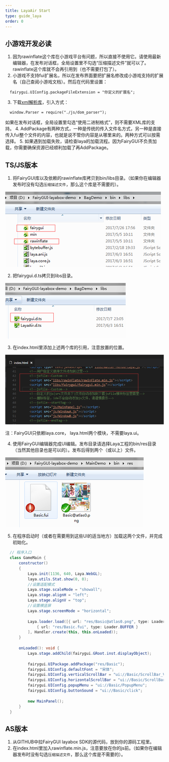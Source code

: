 ```yaml
---
title: LayaAir Start
type: guide_laya
order: 0
---
```


## 小游戏开发必读

1. 因为rawinflate这个库在小游戏平台有问题，所以直接不使用它。请使用最新编辑器，在发布对话框，全局设置里不勾选“压缩描述文件”就可以了。rawinflate这个库就不会再引用到（也不需要打包了）。
2. 小游戏不支持fui扩展名，所以在发布界面要把扩展名修改成小游戏支持的扩展名（自己查阅小游戏文档）。然后在代码里设置：
  ```
    fairygui.UIConfig.packageFileExtension = "你定义的扩展名";
  ```
3. 下载[xml解析库](http://fairygui.oss-cn-shenzhen.aliyuncs.com/js.rar)，引入方式：
  ```
    window.Parser = require("./js/dom_parser");
  ```
  如果在发布对话框，全局设置里勾选“使用二进制格式”，则不需要XML库的支持。
4. AddPackage有两种方式，一种是传统的传入文件名方式，另一种是直接传入fui整个文件的内容，也就是说不管你内容是从哪里来的。两种方式可以按需选择。
5. 如果遇到加载失败，请检查laya的加载流程。因为FairyGUI不负责加载，你需要确保资源已经顺利加载了再AddPackage。

## TS/JS版本

1. 将FairyGUI库以及依赖的rawinflate库拷贝到bin/libs目录。（如果你在编辑器发布时没有勾选`压缩描述文件`，那么这个库是不需要的）。

  ![](../../images/20170809155135.png)

2. 把fairygui.d.ts拷贝到libs目录。

  ![](../../images/20170809155742.png)

3. 在index.html里添加上述两个库的引用，注意放置的位置。

  ![](../../images/20170809160052.png)

  注：FairyGUI只依赖laya.core， laya.html两个模块，不需要laya.ui。

4. 使用FairyGUI编辑器完成UI编辑。发布目录请选择Laya工程的bin/res目录（当然其他目录也是可以的）。发布后得到两个（或以上）文件。

  ![](../../images/20170809160159.png)

5. 在程序启动时（或者在需要用到这些UI的适当地方）加载这两个文件，并完成初始化。

  ```csharp
    // 程序入口
    class GameMain {
        constructor()
        {
            Laya.init(1136, 640, Laya.WebGL);
            laya.utils.Stat.show(0, 0);
            //设置适配模式
            Laya.stage.scaleMode = "showall";
            Laya.stage.alignH = "left";
            Laya.stage.alignV = "top";
            //设置横竖屏
            Laya.stage.screenMode = "horizontal";
            
            Laya.loader.load([{ url: "res/Basic@atlas0.png", type: Loader.IMAGE },
                { url: "res/Basic.fui", type: Loader.BUFFER }
            ], Handler.create(this, this.onLoaded));
        }
       
        onLoaded(): void {
            Laya.stage.addChild(fairygui.GRoot.inst.displayObject);
            
            fairygui.UIPackage.addPackage("res/Basic");
            fairygui.UIConfig.defaultFont = "宋体";
            fairygui.UIConfig.verticalScrollBar = "ui://Basic/ScrollBar_VT";
            fairygui.UIConfig.horizontalScrollBar = "ui://Basic/ScrollBar_HZ";
            fairygui.UIConfig.popupMenu = "ui://Basic/PopupMenu";
            fairygui.UIConfig.buttonSound = "ui://Basic/click";
            
            new MainPanel();
        }
    }
  ```

## AS版本

1. 从GITHUB中拉FairyGUI layabox SDK的源代码，放到你的源码工程里。
2. 在index.html里加入rawinflate.min.js，注意要放在你的js前。（如果你在编辑器发布时没有勾选`压缩描述文件`，那么这个库是不需要的）。